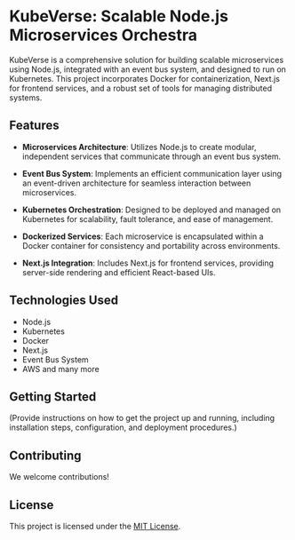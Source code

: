# KubeVerse: Scalable Node.js Microservices Orchestra

KubeVerse is a comprehensive solution for building scalable microservices using Node.js, integrated with an event bus system, and designed to run on Kubernetes. This project incorporates Docker for containerization, Next.js for frontend services, and a robust set of tools for managing distributed systems.

## Features

- **Microservices Architecture**: Utilizes Node.js to create modular, independent services that communicate through an event bus system.
- **Event Bus System**: Implements an efficient communication layer using an event-driven architecture for seamless interaction between microservices.
- **Kubernetes Orchestration**: Designed to be deployed and managed on Kubernetes for scalability, fault tolerance, and ease of management.

- **Dockerized Services**: Each microservice is encapsulated within a Docker container for consistency and portability across environments.

- **Next.js Integration**: Includes Next.js for frontend services, providing server-side rendering and efficient React-based UIs.

## Technologies Used

- Node.js
- Kubernetes
- Docker
- Next.js
- Event Bus System
- AWS and many more

## Getting Started

(Provide instructions on how to get the project up and running, including installation steps, configuration, and deployment procedures.)

## Contributing

We welcome contributions!

## License

This project is licensed under the [MIT License](LICENSE).
